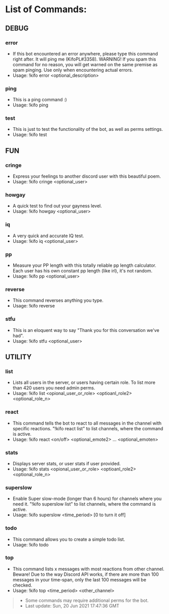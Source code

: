 # List of Commands:

## DEBUG

### error

- If this bot encountered an error anywhere, please type this command right after. It will ping me (KifoPL#3358).
WARNING! If you spam this command for no reason, you will get warned on the same premise as spam pinging. Use only when encountering actual errors.
- Usage: !kifo error <optional_description>

### ping

- This is a ping command :)
- Usage: !kifo ping

### test

- This is just to test the functionality of the bot, as well as perms settings.
- Usage: !kifo test

## FUN

### cringe

- Express your feelings to another discord user with this beautiful poem.
- Usage: !kifo cringe <optional_user>

### howgay

- A quick test to find out your gayness level.
- Usage: !kifo howgay <optional_user>

### iq

- A very quick and accurate IQ test.
- Usage: !kifo iq <optional_user>

### pp

- Measure your PP length with this totally reliable pp length calculator. Each user has his own constant pp length (like irl), it's not random.
- Usage: !kifo pp <optional_user>

### reverse

- This command reverses anything you type.
- Usage: !kifo reverse <text>

### stfu

- This is an eloquent way to say "Thank you for this conversation we've had".
- Usage: !kifo stfu <optional_user>

## UTILITY

### list

- Lists all users in the server, or users having certain role.
To list more than 420 users you need admin perms.
- Usage: !kifo list <opional_user_or_role> <optioanl_role2> <optional_role_n>

### react

- This command tells the bot to react to all messages in the channel with specific reactions.
"!kifo react list" to list channels, where the command is active.
- Usage: !kifo react <on/off> <emote1> <optional_emote2> ... <optional_emoten>

### stats

- Displays server stats, or user stats if user provided.
- Usage: !kifo stats <opional_user_or_role> <optioanl_role2> <optional_role_n>

### superslow

- Enable Super slow-mode (longer than 6 hours) for channels where you need it.
"!kifo superslow list" to list channels, where the command is active.
- Usage: !kifo superslow <time_period> [0 to turn it off]

### todo

- This command allows you to create a simple todo list.
- Usage: !kifo todo <description>

### top

- This command lists x messages with most reactions from other channel.
Beware! Due to the way Discord API works, if there are more than 100 messages in your time-span, only the last 100 messages will be checked.
- Usage: !kifo top <x> <time_period> <other_channel> <reaction>


> - Some commands may require additional perms for the bot.
> - Last update: Sun, 20 Jun 2021 17:47:36 GMT